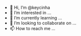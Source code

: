 - 👋 Hi, I’m @keycinha
- 👀 I’m interested in ...
- 🌱 I’m currently learning ...
- 💞️ I’m looking to collaborate on ...
- 📫 How to reach me ...

<!---
keycinha/keycinha is a ✨ special ✨ repository because its `README.md` (this file) appears on your GitHub profile.
You can click the Preview link to take a look at your changes.
--->
